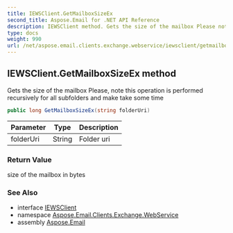 ```yaml
---
title: IEWSClient.GetMailboxSizeEx
second_title: Aspose.Email for .NET API Reference
description: IEWSClient method. Gets the size of the mailbox Please note this operation is performed recursively for all subfolders and make take some time
type: docs
weight: 990
url: /net/aspose.email.clients.exchange.webservice/iewsclient/getmailboxsizeex/
---
```

## IEWSClient.GetMailboxSizeEx method

Gets the size of the mailbox Please, note this operation is performed recursively for all subfolders and make take some time

```csharp
public long GetMailboxSizeEx(string folderUri)
```

| Parameter | Type | Description |
| --- | --- | --- |
| folderUri | String | Folder uri |

### Return Value

size of the mailbox in bytes

### See Also

* interface [IEWSClient](../)
* namespace [Aspose.Email.Clients.Exchange.WebService](../../iewsclient/)
* assembly [Aspose.Email](../../../)


